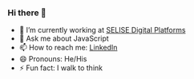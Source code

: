 ### Hi there 👋

- 🔭 I’m currently working at [SELISE Digital Platforms](https://selise.ch/)
- 💬 Ask me about JavaScript
- 📫 How to reach me: [LinkedIn](https://www.linkedin.com/in/sifatmoonjerin/)
- 😄 Pronouns: He/His
- ⚡ Fun fact: I walk to think



